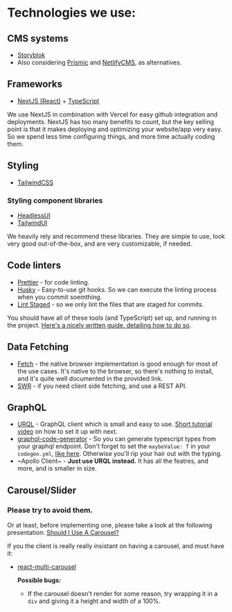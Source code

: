 # Technologies we use:

## CMS systems
- [Storyblok](https://www.storyblok.com/)
- Also considering [Prismic](https://prismic.io/) and [NetlifyCMS](https://www.netlifycms.org/), as alternatives.

## Frameworks

- [NextJS (React)](https://nextjs.org/) + [TypeScript](https://www.typescriptlang.org/)

We use NextJS in combination with Vercel for easy github integration and deployments.
NextJS has too many benefits to count, but the key selling point is that it makes deploying and optimizing your website/app very easy. So we spend less time configuring things, and more time actually coding them.

## Styling
- [TailwindCSS](https://tailwindcss.com/)

### Styling component libraries
- [HeadlessUI](https://headlessui.dev/)
- [TailwindUI](https://tailwindui.com/)

We heavily rely and recommend these libraries. They are simple to use, look very good out-of-the-box, and are very customizable, if needed.

## Code linters
- [Prettier](https://prettier.io/) - for code linting.
- [Husky](https://www.npmjs.com/package/husky) - Easy-to-use git hooks. So we can execute the linting process when you commit soemthing.
- [Lint Staged](https://www.npmjs.com/package/lint-staged) - so we only lint the files that are staged for commits.

You should have all of these tools (and TypeScript) set up, and running in the project.
[Here's a nicely written guide, detailing how to do so](https://paulintrognon.fr/blog/typescript-prettier-eslint-next-js).

## Data Fetching
- [Fetch](https://developer.mozilla.org/en-US/docs/Web/API/Fetch_API/Using_Fetch) - the native browser implementation is good enough for most of the use cases. It's native to the browser, so there's nothing to install, and it's quite well documented in the provided link.
- [SWR](https://swr.vercel.app/) - if you need client side fetching, and use a REST API.

## GraphQL
- [URQL](https://formidable.com/open-source/urql/) - GraphQL client which is small and easy to use. [Short tutorial video](https://www.youtube.com/watch?v=Miock1yWkCQ) on how to set it up with next.
- [graphql-code-generator](https://www.graphql-code-generator.com/) - So you can generate typescript types from your graphql endpoint. Don't forget to set the `maybeValue: T` in your `codegen.yml`, [like here](https://github.com/dotansimha/graphql-code-generator/issues/3919#issuecomment-618595537). Otherwise you'll rip your hair out with the typing.
- ~Apollo Client~ - **Just use URQL instead.** It has all the featres, and more, and is smaller in size.

## Carousel/Slider

### Please try to avoid them.

Or at least, before implementing one, please take a look at the following presentation: [Should I Use A Carousel?](https://shouldiuseacarousel.com/)

If you the client is really really insistant on having a carousel, and must have it:
- [react-multi-carousel](https://react-multi-carousel.vercel.app/)
  
  **Possible bugs:**
  - If the carousel doesn't render for some reason, try wrapping it in a `div` and giving it a height and width of a 100%.


